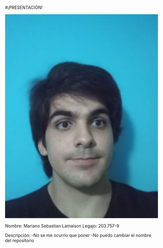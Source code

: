 #¡PRESENTACIÓN!


![Perfil](photo_2023-03-31_01-39-57.jpg)


Nombre: Mariano Sebastian Lamaison
Legajo: 203.757-9

Descripción:
-No se me ocurrio que poner
-No puedo cambiar el nombre del repositorio
